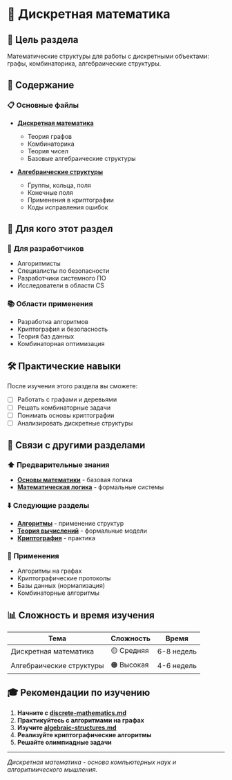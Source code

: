 # 🔢 Дискретная математика

## 🎯 Цель раздела

Математические структуры для работы с дискретными объектами: графы, комбинаторика, алгебраические структуры.

## 📖 Содержание

### 📋 **Основные файлы**
- **[Дискретная математика](./discrete-mathematics.md)**
  - Теория графов
  - Комбинаторика
  - Теория чисел
  - Базовые алгебраические структуры

- **[Алгебраические структуры](./algebraic-structures.md)**
  - Группы, кольца, поля
  - Конечные поля
  - Применения в криптографии
  - Коды исправления ошибок

## 🎯 Для кого этот раздел

### 🚀 **Для разработчиков**
- Алгоритмисты
- Специалисты по безопасности
- Разработчики системного ПО
- Исследователи в области CS

### 📚 **Области применения**
- Разработка алгоритмов
- Криптография и безопасность
- Теория баз данных
- Комбинаторная оптимизация

## 🛠️ Практические навыки

После изучения этого раздела вы сможете:
- [ ] Работать с графами и деревьями
- [ ] Решать комбинаторные задачи
- [ ] Понимать основы криптографии
- [ ] Анализировать дискретные структуры

## 🔗 Связи с другими разделами

### ⬆️ **Предварительные знания**
- **[Основы математики](../foundations/)** - базовая логика
- **[Математическая логика](../theory/)** - формальные системы

### ⬇️ **Следующие разделы**
- **[Алгоритмы](../algorithms/)** - применение структур
- **[Теория вычислений](../computation/)** - формальные модели
- **[Криптография](../../technical-skills/cryptography-security.md)** - практика

### 🔄 **Применения**
- Алгоритмы на графах
- Криптографические протоколы
- Базы данных (нормализация)
- Комбинаторные алгоритмы

## 📊 Сложность и время изучения

| Тема | Сложность | Время |
|------|-----------|-------|
| Дискретная математика | 🟡 Средняя | 6-8 недель |
| Алгебраические структуры | 🟠 Высокая | 4-6 недель |

## 🎓 Рекомендации по изучению

1. **Начните с [discrete-mathematics.md](./discrete-mathematics.md)**
2. **Практикуйтесь с алгоритмами на графах**
3. **Изучите [algebraic-structures.md](./algebraic-structures.md)**
4. **Реализуйте криптографические алгоритмы**
5. **Решайте олимпиадные задачи**

---

*Дискретная математика - основа компьютерных наук и алгоритмического мышления.* 